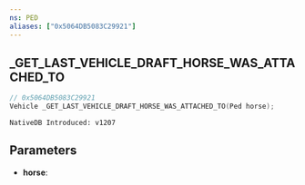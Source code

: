 ```yaml
---
ns: PED
aliases: ["0x5064DB5083C29921"]
---
```

## _GET_LAST_VEHICLE_DRAFT_HORSE_WAS_ATTACHED_TO

```c
// 0x5064DB5083C29921
Vehicle _GET_LAST_VEHICLE_DRAFT_HORSE_WAS_ATTACHED_TO(Ped horse);
```

```
NativeDB Introduced: v1207
```

## Parameters
* **horse**:
